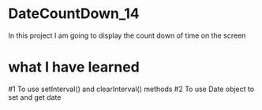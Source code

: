 # DateCountDown_14
In this project I am going to display the count down of time on the screen

# what I have learned

#1 To use setInterval() and clearInterval() methods 
#2 To use Date object to set and get date
